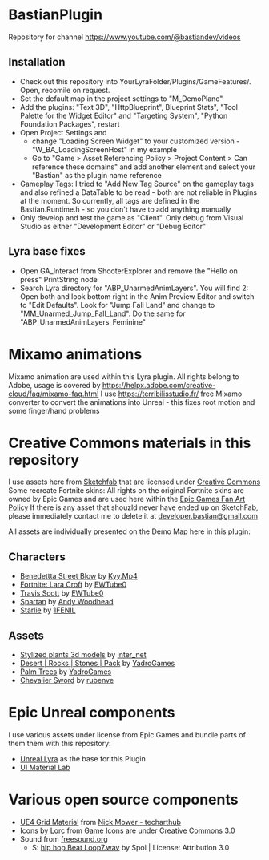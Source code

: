 # BastianPlugin
Repository for channel https://www.youtube.com/@bastiandev/videos

## Installation
*	Check out this repository into YourLyraFolder/Plugins/GameFeatures/. Open, recomile on request.
*	Set the default map in the project settings to "M_DemoPlane"
*	Add the plugins: "Text 3D", "HttpBlueprint", Blueprint Stats", "Tool Palette for the Widget Editor" and "Targeting System", "Python Foundation Packages", restart
*	Open Project Settings and 
	*	change "Loading Screen Widget" to your customized version - "W_BA_LoadingScreenHost" in my example
	*	Go to "Game > Asset Referencing Policy > Project Content > Can reference these domains" and add another element and select your "Bastian" as the plugin name reference
*	Gameplay Tags: I tried to "Add New Tag Source" on the gameplay tags and also refined a DataTable to be read - both are not reliable in Plugins at the moment. So currently, all tags are defined in the Bastian.Runtime.h - so you don't have to add anything manually
*	Only develop and test the game as "Client". Only debug from Visual Studio as either "Development Editor" or "Debug Editor"
		
## Lyra base fixes
*	Open GA_Interact from ShooterExplorer and remove the "Hello on press" PrintString node
*	Search Lyra directory for "ABP_UnarmedAnimLayers". You will find 2: Open both and look bottom right in the Anim Preview Editor and switch to "Edit Defaults". Look for "Jump Fall Land" and change to "MM_Unarmed_Jump_Fall_Land". Do the same for "ABP_UnarmedAnimLayers_Feminine"


# Mixamo animations
Mixamo animation are used within this Lyra plugin. All rights belong to Adobe, usage is covered by https://helpx.adobe.com/creative-cloud/faq/mixamo-faq.html
I use https://terribilisstudio.fr/ free Mixamo converter to convert the animations into Unreal - this fixes root motion and some finger/hand problems

# Creative Commons materials in this repository
I use assets here from [Sketchfab](https://sketchfab.com/) that are licensed under [Creative Commons](https://creativecommons.org/licenses/by/4.0/)
Some recreate Fortnite skins: All rights on the original Fortnite skins are owned by Epic Games and are used here within the [Epic Games Fan Art Policy](https://www.epicgames.com/site/de/fan-art-policy)
If there is any asset that shouzld never have ended up on SketchFab, please immediately contact me to delete it at developer.bastian@gmail.com

All assets are individually presented on the Demo Map here in this plugin:

## Characters
*	[Benedettta Street Blow](https://sketchfab.com/3d-models/benedetta-street-blow-3caa088a69fe4023bade4360e9c68fff) by [Kyy.Mp4](https://sketchfab.com/skyzoofficial122)
*	[Fortnite: Lara Croft](https://sketchfab.com/3d-models/fortnite-lara-croft-784511309e42495b8c4b592e476c7cd1) by [EWTube0](https://sketchfab.com/EWTube0)
*	[Travis Scott](https://sketchfab.com/3d-models/fortnite-travis-scott-42af15222ab14f819708a32972a1d2c8) by [EWTube0](https://sketchfab.com/EWTube0)
*	[Spartan](https://sketchfab.com/3d-models/rigged-for-ue4-spartan-free-666f485199db43488b14035f2a3840bf) by [Andy Woodhead](https://sketchfab.com/Andywoodhead)
*	[Starlie](https://sketchfab.com/3d-models/starlie-fortnite-f78aa69d7ef0450991910b7ec8dd8188) by [1FENIL](https://sketchfab.com/1FENIL)


## Assets
*	[Stylized plants 3d models](https://sketchfab.com/3d-models/stylized-plants-3d-models-b6f9cb5d5b074e809f68bee108f2cdc3) by [inter_net](https://sketchfab.com/inter_net)
*	[Desert | Rocks | Stones | Pack](https://sketchfab.com/3d-models/desert-rocks-stones-pack-c2208f5ccc004f1681d27de67fe75799) by [YadroGames](https://sketchfab.com/yadrogames)
*	[Palm Trees](https://sketchfab.com/3d-models/palm-trees-55690379305145488e20afb05fc687e6) by [YadroGames](https://sketchfab.com/yadrogames)
*	[Chevalier Sword](https://sketchfab.com/3d-models/chevalier-sword-b2662f2666a844e8a1bd0e7c4a7672d8) by [rubenve](https://sketchfab.com/rubenve)

# Epic Unreal components
I use various assets under license from Epic Games and bundle parts of them them with this repository:
*	[Unreal Lyra](https://www.unrealengine.com/marketplace/en-US/product/lyra) as the base for this Plugin
*	[UI Material Lab](https://www.unrealengine.com/marketplace/en-US/product/ui-material-lab)

# Various open source components
-	[UE4 Grid Material](https://github.com/techarthub/ue4-grid-material) from [Nick Mower - techarthub](https://github.com/techarthub)
-	Icons by [Lorc](https://lorcblog.blogspot.com/) from [Game Icons](https://game-icons.net/) are under [Creative Commons 3.0](https://creativecommons.org/licenses/by/3.0/)
- 	Sound from [freesound.org](https://freesound.org/)
	- S: [hip hop Beat Loop7.wav](https://freesound.org/people/Spol/sounds/77199/) by Spol | License: Attribution 3.0





	
